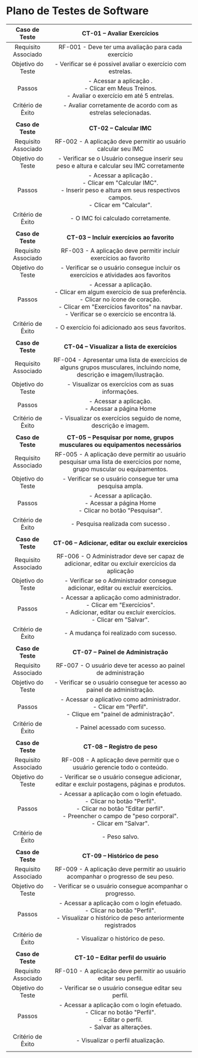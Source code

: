 # Plano de Testes de Software

| **Caso de Teste** 	| **CT-01 – Avaliar Exercícios** 	|
|:---:	|:---:	|
|	Requisito Associado 	| RF-001 -  Deve ter uma avaliação para cada exercício |
| Objetivo do Teste 	| - Verificar se é possivel avaliar o exercício com estrelas. |
| Passos 	|  - Acessar a aplicação . <br> - Clicar em Meus Treinos. <br> - Avaliar o exercício em até 5 entrelas.  <br>
|Critério de Êxito | - Avaliar corretamente de acordo com as estrelas selecionadas. |
| | | |
| **Caso de Teste** 	| **CT-02 – Calcular IMC** 	|
|	Requisito Associado 	| RF-002 -  A aplicação deve permitir ao usuário calcular seu IMC |
| Objetivo do Teste 	| - Verificar se o Usuário consegue inserir seu peso e altura e calcular seu IMC corretamente |
| Passos 	|  - Acessar a aplicação . <br> - Clicar em "Calcular IMC". <br> - Inserir peso e altura em seus respectivos campos. <br> - Clicar em "Calcular".  |
|Critério de Êxito | - O IMC foi calculado corretamente. |
| | | |
| **Caso de Teste** 	| **CT-03 – Incluir exercícios ao favorito** 	|
|	Requisito Associado 	| RF-003 -  A aplicação deve permitir incluir exercícios ao favorito |
| Objetivo do Teste 	| - Verificar se o usuário consegue incluir os exercícios e atividades aos favoritos |
| Passos 	|  - Acessar a aplicação. <br> - Clicar em algum exercício de sua preferência. <br> - Clicar no ícone de coração. <br> - Clicar em "Exercícios favoritos" na navbar.<br> - Verificar se o exercício se encontra lá.  |
|Critério de Êxito | - O exercício foi adicionado aos seus favoritos. |
| | | |
| **Caso de Teste** 	| **CT-04 – Visualizar a lista de exercícios** 	|
|	Requisito Associado 	| RF-004 -  Apresentar uma lista de exercícios de alguns grupos musculares, incluindo nome, descrição e imagem/ilustração. |
| Objetivo do Teste 	| - Visualizar os exercícios com as suas informações. |
| Passos 	|  - Acessar a aplicação. <br> - Acessar a página Home <br>  |
|Critério de Êxito | - Visualizar os exercícios seguido de nome, descrição e imagem. |
| | | |
| **Caso de Teste** 	| **CT-05 – Pesquisar por nome, grupos musculares ou equipamentos necessários** 	|
|	Requisito Associado 	| RF-005 -  A aplicação deve permitir ao usuário pesquisar uma lista de exercícios por nome, grupo muscular ou equipamentos. |
| Objetivo do Teste 	| - Verificar se o usuário consegue ter uma pesquisa ampla. |
| Passos 	|  - Acessar a aplicação. <br> - Acessar a página Home <br> - Clicar no botão "Pesquisar". |
|Critério de Êxito | - Pesquisa realizada com sucesso . |
| | | |
| **Caso de Teste** 	| **CT-06 – Adicionar, editar ou excluir exercicios** 	|
|	Requisito Associado 	| RF-006 -  O Administrador deve ser capaz de adicionar, editar ou excluir exercícios da aplicação |
| Objetivo do Teste 	| - Verificar se o Administrador consegue adicionar, editar ou excluir exercícios. |
| Passos 	|  - Acessar a aplicação como administrador. <br> - Clicar em "Exercícios". <br> - Adicionar, editar ou excluir exercícios. <br> - Clicar em "Salvar". |
|Critério de Êxito | - A mudança foi realizado com sucesso. |
| | | |
| **Caso de Teste** 	| **CT-07 – Painel de Administração** 	|
|	Requisito Associado 	| RF-007 -  O usuário deve ter acesso ao painel de administração |
| Objetivo do Teste 	| - Verificar se o usuário consegue ter acesso ao painel de administração. |
| Passos 	|  - Acessar o aplicativo como administrador. <br> - Clicar em "Perfil". <br> - Clique em "painel de administração". |
|Critério de Êxito | - Painel acessado com sucesso. |
| | | |
| **Caso de Teste** 	| **CT-08 – Registro de peso**	|
|Requisito Associado | RF-008	- A aplicação deve permitir que o usuário gerencie todo o conteúdo. |
| Objetivo do Teste 	| - Verificar se o usuário consegue adicionar, editar e excluir postagens, páginas e produtos. |
| Passos 	| - Acessar a aplicação com o login efetuado. <br> - Clicar no botão "Perfil". <br> - Clicar no botão "Editar perfil". <br> - Preencher o campo de "peso corporal". <br> - Clicar em "Salvar". <br> |
|Critério de Êxito | - Peso salvo. |
| | | |
| **Caso de Teste** 	| **CT-09 – Histórico de peso**	|
|Requisito Associado | RF-009	- A aplicação deve permitir ao usuário acompanhar o progresso de seu peso. |
| Objetivo do Teste 	| - Verificar se o usuário consegue acompanhar o progresso. |
| Passos 	| - Acessar a aplicação com o login efetuado. <br> - Clicar no botão "Perfil". <br> - Visualizar o histórico de peso anteriormente registrados|
|Critério de Êxito | - Visualizar o histórico de peso. |
| | | |
| **Caso de Teste** 	| **CT-10 – Editar perfil do usuário**	|
|Requisito Associado | RF-010	- A aplicação deve permitir ao usuário editar seu perfil. |
| Objetivo do Teste 	| - Verificar se o usuário consegue editar seu perfil. |
| Passos 	| - Acessar a aplicação com o login efetuado. <br> - Clicar no botão "Perfil". <br> - Editar o perfil. <br> - Salvar as alterações.|
|Critério de Êxito | - Visualizar o perfil atualização. |
| | | |
